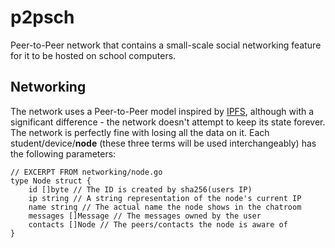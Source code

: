 # p2psch
Peer-to-Peer network that contains a small-scale social networking feature for it to be hosted on school computers. 

## Networking
The network uses a Peer-to-Peer model inspired by [IPFS](ipfs.io), although with a significant difference - the network doesn't attempt to keep its state forever. The network is perfectly fine with losing all the data on it. Each student/device/**node** (these three terms will be used interchangeably) has the following parameters:
```golang
// EXCERPT FROM networking/node.go
type Node struct {
	id []byte // The ID is created by sha256(users IP)
	ip string // A string representation of the node's current IP
	name string // The actual name the node shows in the chatroom
	messages []Message // The messages owned by the user
	contacts []Node // The peers/contacts the node is aware of
}
```